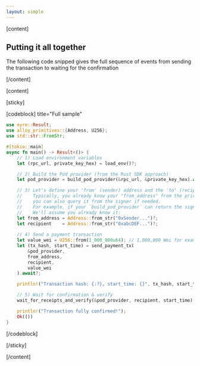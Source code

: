 ```yaml
---
layout: simple
---
```


<script>
    import {Code} from '$lib'
</script>

[content]

## Putting it all together

The following code snipped gives the full sequence of events from sending the transaction to waiting for the confirmation

[/content]

[content]

[sticky]

[codeblock] title="Full sample"

<!-- prettier-ignore -->
```rust
use eyre::Result;
use alloy_primitives::{Address, U256};
use std::str::FromStr;

#[tokio::main]
async fn main() -> Result<()> {
    // 1) Load environment variables
    let (rpc_url, private_key_hex) = load_env()?;

    // 2) Build the Pod provider (from the Rust SDK approach)
    let pod_provider = build_pod_provider(&rpc_url, &private_key_hex).await?;

    // 3) Let's define your 'from' (sender) address and the 'to' (recipient)
    //    Typically, you already know your "from_address" from the private key, but
    //    you can also query it from the signer if needed.
    //    For example, if your `build_pod_provider` can return the signer's address.
    //    We'll assume you already know it:
    let from_address = Address::from_str("0xSender...")?;
    let recipient    = Address::from_str("0xabcDEF...")?;
    
    // 4) Send a payment transaction
    let value_wei = U256::from(1_000_000u64); // 1,000,000 Wei for example
    let (tx_hash, start_time) = send_payment_tx(
        &pod_provider,
        from_address,
        recipient,
        value_wei
    ).await?;

    println!("Transaction hash: {:?}, start_time: {}", tx_hash, start_time);

    // 5) Wait for confirmation & verify
    wait_for_receipts_and_verify(&pod_provider, recipient, start_time).await?;

    println!("Transaction fully confirmed!");
    Ok(())
}
```

[/codeblock]

[/sticky]

[/content]